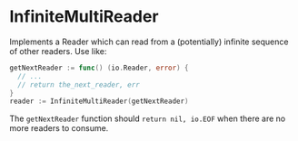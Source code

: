 # InfiniteMultiReader

Implements a Reader which can read from a (potentially) infinite sequence of other readers. Use like:

```Go
getNextReader := func() (io.Reader, error) {
  // ...
  // return the_next_reader, err
}
reader := InfiniteMultiReader(getNextReader)
```

The ```getNextReader``` function should ```return nil, io.EOF``` when there are no more readers to consume.
